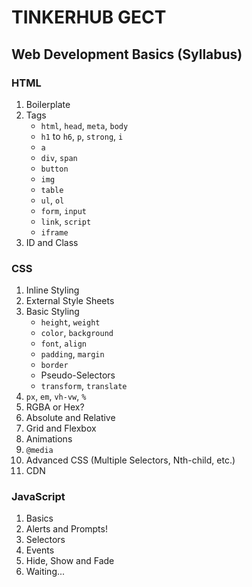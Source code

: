 # TINKERHUB GECT

## Web Development Basics (Syllabus)

### HTML

1. Boilerplate
2. Tags
    * `html`, `head`, `meta`, `body`
    * `h1` to `h6`, `p`, `strong`, `i`
    * `a`
    * `div`, `span`
    * `button`
    * `img`
    * `table`
    * `ul`, `ol`
    * `form`, `input`
    * `link`, `script`
    * `iframe`
3. ID and Class

### CSS

1. Inline Styling
2. External Style Sheets
3. Basic Styling
    * `height`, `weight`
    * `color`, `background`
    * `font`, `align`
    * `padding`, `margin`
    * `border`
    * Pseudo-Selectors
    * `transform`, `translate`
4. `px`, `em`, `vh-vw`, `%`
5. RGBA or Hex?
6. Absolute and Relative
7. Grid and Flexbox
8. Animations
9. `@media`
10. Advanced CSS (Multiple Selectors, Nth-child, etc.)
11. CDN

### JavaScript

1. Basics
2. Alerts and Prompts!
3. Selectors
4. Events
5. Hide, Show and Fade
6. Waiting...
